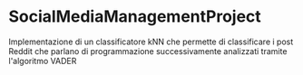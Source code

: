 # SocialMediaManagementProject
Implementazione di un classificatore kNN che permette di classificare i post Reddit che parlano di programmazione successivamente analizzati tramite l'algoritmo VADER
